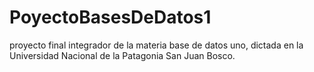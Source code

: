 # PoyectoBasesDeDatos1
proyecto final integrador de la materia base de datos uno, dictada en la Universidad Nacional de la Patagonia San Juan Bosco.
